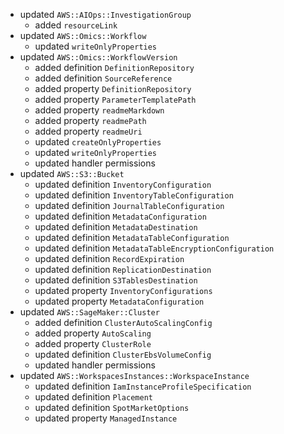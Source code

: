 - updated `AWS::AIOps::InvestigationGroup`
  - added `resourceLink`
- updated `AWS::Omics::Workflow`
  - updated `writeOnlyProperties`
- updated `AWS::Omics::WorkflowVersion`
  - added definition `DefinitionRepository`
  - added definition `SourceReference`
  - added property `DefinitionRepository`
  - added property `ParameterTemplatePath`
  - added property `readmeMarkdown`
  - added property `readmePath`
  - added property `readmeUri`
  - updated `createOnlyProperties`
  - updated `writeOnlyProperties`
  - updated handler permissions
- updated `AWS::S3::Bucket`
  - updated definition `InventoryConfiguration`
  - updated definition `InventoryTableConfiguration`
  - updated definition `JournalTableConfiguration`
  - updated definition `MetadataConfiguration`
  - updated definition `MetadataDestination`
  - updated definition `MetadataTableConfiguration`
  - updated definition `MetadataTableEncryptionConfiguration`
  - updated definition `RecordExpiration`
  - updated definition `ReplicationDestination`
  - updated definition `S3TablesDestination`
  - updated property `InventoryConfigurations`
  - updated property `MetadataConfiguration`
- updated `AWS::SageMaker::Cluster`
  - added definition `ClusterAutoScalingConfig`
  - added property `AutoScaling`
  - added property `ClusterRole`
  - updated definition `ClusterEbsVolumeConfig`
  - updated handler permissions
- updated `AWS::WorkspacesInstances::WorkspaceInstance`
  - updated definition `IamInstanceProfileSpecification`
  - updated definition `Placement`
  - updated definition `SpotMarketOptions`
  - updated property `ManagedInstance`
